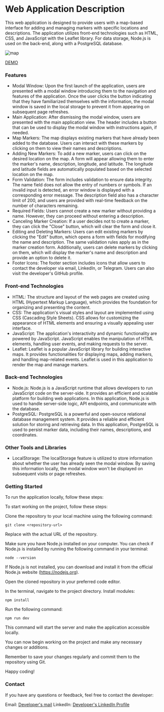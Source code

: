 <h1>Web Application Description</h1>
This web application is designed to provide users with a map-based interface for adding and managing markers with specific locations and descriptions. The application utilizes front-end technologies such as HTML, CSS, and JavaScript with the Leaflet library. For data storage, Node.js is used on the back-end, along with a PostgreSQL database.

![map](https://github.com/Sveta-Kryukova/leaflet-app/assets/116656921/6bfaf97b-2072-4e53-a739-706e4b774bd8)


[DEMO](https://sveta-kryukova.github.io/leaflet-app/)
<h3>Features</h3>
<ul>
<li>Modal Window: Upon the first launch of the application, users are presented with a modal window introducing them to the navigation and features of the application. Once the user clicks the button indicating that they have familiarized themselves with the information, the modal window is saved in the local storage to prevent it from appearing on subsequent page refreshes.

<li>
  Main Application: After dismissing the modal window, users are presented with the main application view. The header includes a button that can be used to display the modal window with instructions again, if needed.</li>

<li>
  Map Markers: The map displays existing markers that have already been added to the database. Users can interact with these markers by clicking on them to view their names and descriptions.</li>

<li>
  Adding New Markers: To add a new marker, users can click on the desired location on the map. A form will appear allowing them to enter the marker's name, description, longitude, and latitude. The longitude and latitude fields are automatically populated based on the selected location on the map.</li>

<li>
  Form Validation: The form includes validation to ensure data integrity. The name field does not allow the entry of numbers or symbols. If an invalid input is detected, an error window is displayed with a corresponding error message. The description field also has a character limit of 200, and users are provided with real-time feedback on the number of characters remaining.</li>

<li>
  Required Fields: Users cannot create a new marker without providing a name. However, they can proceed without entering a description.</li>

<li>
  Canceling Marker Creation: If a user decides not to create a marker, they can click the "Close" button, which will clear the form and close it.</li>

<li>
  Editing and Deleting Markers: Users can edit existing markers by clicking the "Edit" button, which opens a form with fields for modifying the name and description. The same validation rules apply as in the marker creation form. Additionally, users can delete markers by clicking on them, which will display the marker's name and description and provide an option to delete it.</li>

<li>
  Footer Icons: The footer section includes icons that allow users to contact the developer via email, LinkedIn, or Telegram. Users can also visit the developer's GitHub profile.</li>
  </ul>
  
  <h3>Front-end Technologies</h3>
  <ul>
<li>HTML: The structure and layout of the web pages are created using HTML (Hypertext Markup Language), which provides the foundation for organizing and presenting the content.</li>

<li>CSS: The application's visual styles and layout are implemented using CSS (Cascading Style Sheets). CSS allows for customizing the appearance of HTML elements and ensuring a visually appealing user interface.</li>

<li>JavaScript: The application's interactivity and dynamic functionality are powered by JavaScript. JavaScript enables the manipulation of HTML elements, handling user events, and making requests to the server.</li>

<li>Leaflet: Leaflet is a popular JavaScript library for building interactive maps. It provides functionalities for displaying maps, adding markers, and handling map-related events. Leaflet is used in this application to render the map and manage markers.</li>
</ul>

<h3>Back-end Technologies</h3>
<ul>
<li>Node.js: Node.js is a JavaScript runtime that allows developers to run JavaScript code on the server-side. It provides an efficient and scalable platform for building web applications. In this application, Node.js is used to handle server-side logic, API endpoints, and communicate with the database.</li>

<li>PostgreSQL: PostgreSQL is a powerful and open-source relational database management system. It provides a reliable and efficient solution for storing and retrieving data. In this application, PostgreSQL is used to persist marker data, including their names, descriptions, and coordinates.</li>
</ul>

<h3>Other Tools and Libraries</h3>
<ul>
  <li>LocalStorage: The localStorage feature is utilized to store information about whether the user has already seen the modal window. By saving this information locally, the modal window won't be displayed on subsequent visits or page refreshes.</li>
</ul>
<h3>Getting Started</h3>
To run the application locally, follow these steps:

To start working on the project, follow these steps:

Clone the repository to your local machine using the following command:
```
git clone <repository-url>
```

Replace <repository-url> with the actual URL of the repository.

Make sure you have Node.js installed on your computer. You can check if Node.js is installed by running the following command in your terminal:
```
node --version
```
If Node.js is not installed, you can download and install it from the official Node.js website (https://nodejs.org).

Open the cloned repository in your preferred code editor.

In the terminal, navigate to the project directory.
Install modules:
  ```
  npm install
  ```

Run the following command:
```
npm run dev
  ```
This command will start the server and make the application accessible locally.

You can now begin working on the project and make any necessary changes or additions.

Remember to save your changes regularly and commit them to the repository using Git.

Happy coding!
<h3>Contact</h3>
If you have any questions or feedback, feel free to contact the developer:

Email: [Developer's mail](svetlana.kryukova.job@gmail.com)
LinkedIn: [Developer's LinkedIn Profile](https://www.linkedin.com/in/svetlana-kryukova-a06219265/?locale=en_US)
